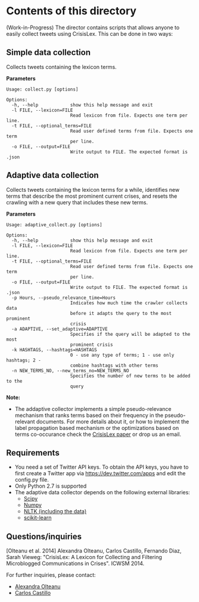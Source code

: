 Contents of this directory
==========================
(Work-in-Progress) The director contains scripts that allows anyone to easily collect tweets using CrisisLex. This can be done in two ways:

Simple data collection
----------------------
Collects tweets containing the lexicon terms.

**Parameters**

```
Usage: collect.py [options]

Options:
  -h, --help            show this help message and exit
  -l FILE, --lexicon=FILE
                        Read lexicon from file. Expects one term per line.
  -t FILE, --optional_terms=FILE
                        Read user defined terms from file. Expects one term
                        per line.
  -o FILE, --output=FILE
                        Write output to FILE. The expected format is .json
```

Adaptive data collection
------------------------
Collects tweets containing the lexicon terms for a while, identifies new terms that describe the most prominent current crises, and resets the crawling with a new query that includes these new terms. 

**Parameters**

```
Usage: adaptive_collect.py [options]

Options:
  -h, --help            show this help message and exit
  -l FILE, --lexicon=FILE
                        Read lexicon from file. Expects one term per line.
  -t FILE, --optional_terms=FILE
                        Read user defined terms from file. Expects one term
                        per line.
  -o FILE, --output=FILE
                        Write output to FILE. The expected format is .json
  -p Hours, --pseudo_relevance_time=Hours
                        Indicates how much time the crawler collects data
                        before it adapts the query to the most prominent
                        crisis
  -a ADAPTIVE, --set_adaptive=ADAPTIVE
                        Specifies if the query will be adapted to the most
                        prominent crisis
  -k HASHTAGS, --hashtags=HASHTAGS
                        0 - use any type of terms; 1 - use only hashtags; 2 -
                        combine hashtags with other terms
  -n NEW_TERMS_NO, --new_terms_no=NEW_TERMS_NO
                        Specifies the number of new terms to be added to the
                        query
```

**Note:**
* The addaptive collector implements a simple pseudo-relevance mechanism that ranks terms based on their frequency in the pseudo-relevant documents. For more details about it, or how to implement the label propagation based mechanism or the optimizations based on terms co-occurance check the [CrisisLex paper](http://crisislex.org/icwsm2014_crisislex.pdf) or drop us an email. 

Requirements
------------
 * You need a set of Twitter API keys. To obtain the API keys, you have to first create a Twitter app via https://dev.twitter.com/apps and edit the config.py file. 
 * Only Python 2.7 is supported
 * The adaptive data collector depends on the following external libraries:
    * [Scipy](http://www.scipy.org)
    * [Numpy](http://www.numpy.org)
    * [NLTK (including the data)](http://www.nltk.org)
    * [scikit-learn](http://scikit-learn.org)

Questions/inquiries
-------------------

[Olteanu et al. 2014]
Alexandra Olteanu, Carlos Castillo, Fernando Diaz, Sarah Vieweg:
"CrisisLex: A Lexicon for Collecting and Filtering Microblogged
Communications in Crises". ICWSM 2014.

For further inquiries, please contact:
 * [Alexandra Olteanu](mailto:alexandra.olteanu@epfl.ch)
 * [Carlos Castillo](mailto:chato@acm.org)

